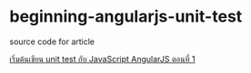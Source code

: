 # beginning-angularjs-unit-test

source code for article

[เริ่มต้นเขียน unit test กับ JavaScript AngularJS ตอนที่ 1](http://codesanook.com/post/details/beginning-unit-test-javascript-angulars-part-1/33)
